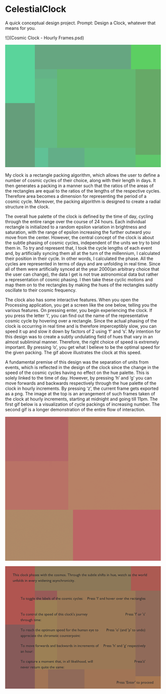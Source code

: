 # CelestialClock
A quick conceptual design project. Prompt: Design a Clock, whatever that means for you.

![](Cosmic Clock - Hourly Frames.psd)

![](Contrapunta-Mundi02.gif)

My clock is a rectangle packing algorithm, which allows the user to define a number of cosmic cycles of their choice, along with their length in days. It then generates a packing in a manner such that the ratios of the areas of the rectangles are equal to the ratios of the lengths of the respective cycles. Therefore area becomes a dimension for representing the period of a cosmic cycle. Moreover, the packing algorithm is designed to create a radial structure in the clock.

The overall hue palette of the clock is defined by the time of day, cycling through the entire range over the course of 24 hours. Each individual rectangle is initialized to a random epsilon variation in brightness and saturation, with the range of epsilon increasing the further outward you move from the center. However, the central concept of the clock is about the subtle phasing of cosmic cycles, independent of the units we try to bind them in. To try and represent that, I took the cycle lengths of each event and, by artificially syncing them all at the turn of the millennium, I calculated their position in their cycle. In other words, I calculated the phase. All the cycles are represented in terms of days and are unfolding in real time. Since all of them were artificially synced at the year 2000(an arbitrary choice that the user can change), the data I get is not true astronomical data but rather a representation of cosmic phasing. I then take these cyclic motions and map them on to the rectangles by making the hues of the rectangles subtly oscillate to their cosmic frequency.

The clock also has some interactive features. When you open the Processing application, you get a screen like the one below, telling you the various features. On pressing enter, you begin experiencing the clock. If you press the letter ‘l’, you can find out the name of the representative cosmic cycle by hovering over a rectangle. Since the actual phasing of the clock is occurring in real time and is therefore imperceptibly slow, you can speed it up and slow it down by factors of 2 using ‘f’ and ‘s’. My intention for this design was to create a subtly undulating field of hues that vary in an almost subliminal manner. Therefore, the right choice of speed is extremely important. By pressing ‘o’, you get what I believe to be the optimal speed for the given packing. The gif above illustrates the clock at this speed.

A fundamental premise of this design was the separation of units from events, which is reflected in the design of the clock since the change in the speed of the cosmic cycles having no effect on the hue palette. This is solely linked to the time of day. However, by pressing ‘h’ and ‘g’ you can move forwards and backwards respectively through the hue palette of the clock in hourly increments. By pressing ‘z’, the current frame gets exported as a png. The image at the top is an arrangement of such frames taken of the clock at hourly increments, starting at midnight and going till 11pm. The first gif below is a visualization of cycle packings of increasing number. The second gif is a longer demonstration of the entire flow of interaction.

![](Increasing-Cosmic-Cycles.gif)

![](Contrapunta-Mundi01.gif)
